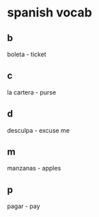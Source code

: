 # spanish vocab

## b

boleta - ticket

## c

la cartera - purse

## d

desculpa - excuse me

## m

manzanas - apples

## p

pagar - pay